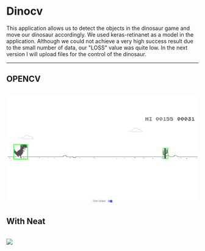 # Dinocv

This application allows us to detect the objects in the dinosaur game and move our dinosaur accordingly.
We used keras-retinanet as a model in the application.
Although we could not achieve a very high success result due to the small number of data, our "LOSS" value was quite low.
In the next version I will upload files for the control of the dinosaur.

<hr>

<h2>OPENCV<h2>

  ![Result](https://github.com/Melihemin/dinocv/blob/main/result.png)

<h2> With Neat <h2>
  
  ![](https://github.com/Melihemin/dinocv/blob/main/with_neat/with_neat.gif) 
